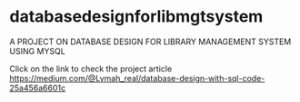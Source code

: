# databasedesignforlibmgtsystem
 A PROJECT ON DATABASE DESIGN FOR LIBRARY MANAGEMENT SYSTEM USING MYSQL

 Click on the link to check the project article
 https://medium.com/@Lymah_real/database-design-with-sql-code-25a456a6601c
